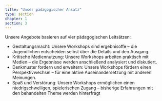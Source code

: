 ```yaml
---
title: "Unser pädagogischer Ansatz"
type: section
chapter: 1
section: 3
---
```

Unsere Angebote basieren auf vier
pädagogischen Leitsätzen:

<ul>
  <li>
  	Gestaltungsmacht: Unsere Workshops sind ergebnisoffe – die Jugendlichen entscheiden selbst über die Details und den Ausgang.
  </li>
  <li>
  	Kritische Mediennutzung: Unsere Workshops arbeiten praktisch mit Medien – die Ergebnisse werden anschließend analysiert und diskutiert.
  </li>
   <li>
   	Denkmuster fordern und erweitern: Unsere Workshops fördern einen Perspektivwechsel – für eine aktive Auseinandersetzung mit anderen Meinungen.
  </li>
  <li>
  	Spaß und Verstörung: Unsere Workshops ermöglichen einen niedrigschwelligen, spielerischen Zugang – bisherige Erfahrungen mit den behandelten Theme werden hinterfragt
  </li>
</ul>